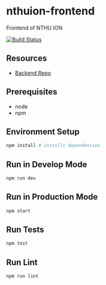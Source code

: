 # nthuion-frontend

Frontend of NTHU ION

[![Build Status](https://travis-ci.org/nthuion/nthuion-frontend.svg?branch=master)](https://travis-ci.org/nthuion/nthuion-frontend)

## Resources

* [Backend Repo](https://github.com/nthuion/nthuion-backend)

## Prerequisites

* node
* npm

## Environment Setup

```bash
npm install # installs dependencies
```

## Run in Develop Mode

```bash
npm run dev
```

## Run in Production Mode

```bash
npm start
```

## Run Tests

```bash
npm test
```

## Run Lint

```bash
npm run lint
```
